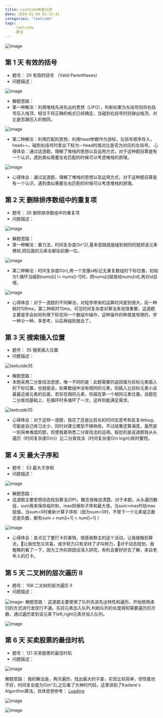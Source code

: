 ```yaml
---
title: LeetCode刷题记录
date: 2019-01-09 01:15:41
categories: "leetcode"
tags: 
    -leetcode
    -算法
---
```


![image](https://wx3.sinaimg.cn/large/006fuqy4gy1fyzoigp2b4j31hc0u0tkx.jpg)

<!-- more -->
## 第 1 天 有效的括号
- 题号： 20 有效的括号 （Valid Parentheses）
- 问题描述：
 
![image](https://ws3.sinaimg.cn/mw690/006fuqy4gy1fyzq1mf7o7j30xe08w0ty.jpg)

- 解题思路：
- 第一种解法：利用堆栈先进先出的思想（LIFO），判断如果为左括号则将右括号压入栈顶，相当于将正确的格式已经确定，当碰到右括号时则弹出栈顶，对比是否跟压入的相同。

![image](https://ws1.sinaimg.cn/mw690/006fuqy4gy1fyzqb50pnnj31180pe42o.jpg)

- 第二种解法：利用匹配的思想，利用head参数作为游标，左括号顺序存入，head++，碰到右括号时拿出下标为--head的值对比是否为对应的左括号。
心得体会：通过这道题，理解了堆栈的思想以及运用方式，对于这种题目算是有一个认识，遇到类似需要左右匹配的时候可以考虑堆栈的原理。

![image](https://wx3.sinaimg.cn/mw690/006fuqy4gy1fyzqbrebgtj310s13en2q.jpg)

- 心得体会：通过这道题，理解了堆栈的思想以及运用方式，对于这种题目算是有一个认识，遇到类似需要左右匹配的时候可以考虑堆栈的原理。

## 第 2 天 删除排序数组中的重复项
- 题号： 26 删除排序数组中的重复项 
- 问题描述：
 
![image](https://wx4.sinaimg.cn/mw690/006fuqy4ly1fz0dnzpy5dj30gz0budg7.jpg)

- 解题思路：
- 第一种解法：暴力法，时间复杂度On^2),基本思路就是碰到相同的就把该元素移除,把后面的元素全都往前挪一位。

![image](https://ws4.sinaimg.cn/mw690/006fuqy4ly1fz0do9geoaj31800teadh.jpg)

- 第二种解法：时间复杂度O(n),用一个变量id标记无重复数组的下标位置，初始为1.循环当碰到nums[i] != nums[i-1]时，把nums[i]赋值给nums[id],再对id自增。

![image](https://wx1.sinaimg.cn/mw690/006fuqy4ly1fz0dof8swaj31800medil.jpg)

- 心得体会：对于一道题的不同解法，对程序带来的运算时间差别很大，前一种耗时106ms，第二种耗时13ms。可见时间复杂度对算法来说很重要，这道题主要是学会如何利用下标在同一个数组中操作，这种操作的种类是有限的，学一种少一种，多思考，以后再碰到就会了。

## 第 3 天 搜索插入位置
- 题号： 35 搜索插入位置 
- 问题描述：
 
![leetcode35](http://wx2.sinaimg.cn/large/006fuqy4gy1fz1uuafcjgj30x40msgnp.jpg)

- 解题思路：
- 本题采用二分查找法思想，唯一不同的是：此题需要的返回值为目标元素插入的下标位置，也就是说，如果数组中没有相同的元素，则插入比目标元素小且最最近接元素的后面，若存在相同元素，则插在第一个相同元素位置。该题在二分查找基础上，在循环时多循环了一次，这样则能满足需求。

![leetcode35](http://wx3.sinaimg.cn/large/006fuqy4gy1fz1v7hbncgj30w40oejuz.jpg)

- 心得体会：对于这样一道题，我花了还是比较长的时间去思考和反复debug，可能是自己练习太少，同时对建立模型不够熟练。不过结果还算满意，虽然是一到简单难度的题，但使我更熟悉二分查找法的运用。尴尬的是这道题我从头遍历（时间复杂度O(n)）比二分查找法（时间复杂度O(n logn))耗时要短。


## 第 4 天 最大子序和
- 题号： 53 最大子序和
- 问题描述：
 
![image](https://ws3.sinaimg.cn/mw690/006fuqy4gy1fz330ro7vqj30xi0e60un.jpg)
- 解题思路：
- 这道题主要思想动态规划算法(DP)，概念很难说清楚。对于本题，从头遍历数组，sum用来保存临时和，max则保存子序和最大值，当sum>max时给max赋值，当sum<0时重新计算子序和（因为sum<0时，不管下一个元素是正数还是负数，都有sum + num[i+1] < num[i+1] ）

![image](https://ws4.sinaimg.cn/mw690/006fuqy4gy1fz3315t8nlj30xm0qedjf.jpg)
- 心得体会：差点忘了要打卡的事情，很感谢群主的这个活动，让我接触到算法，让我忧愁又欢喜，或许努力只有坚持了才叫努力，对于动态规划，我粗略的看了一下，因为工作的原因没深入研究，有机会要好好去了解，来自老年人的打卡。

## 第 5 天 二叉树的层次遍历 II
- 题号： 108 二叉树的层次遍历 II
- 问题描述：
 
![image](https://wx4.sinaimg.cn/mw690/e3244c0fly1fz5d0ljh59j20xg0mugnj.jpg)- 解题思路：
这道题主要使用了队列先进先出特性和遍历，开始想用递归的方式进行发现行不通。先将元素加入队列,判断队列的长度得知需要遍历的次数，通过遍历拿到该元素下left,right元素并加入队列。

![image](https://ws2.sinaimg.cn/mw690/e3244c0fly1fz5d1012f6j210g11e0zn.jpg)

## 第 6 天 买卖股票的最佳时机
- 题号： 121 买卖股票的最佳时机
- 问题描述：
 
![image](https://wx1.sinaimg.cn/mw690/e3244c0fly1fz6efdphwdj20xg0n2jv3.jpg)

解题思路：
我的解法是，两次遍历，找出最大的子差，实现比较简单，但性能也不好，时间复杂度为O(n^2),之后看了大神的代码，这里讲到了Kadane's Algorithm算法，具体思想参考：
[Loading](https://zh.wikipedia.org/wiki/%E6%9C%80%E5%A4%A7%E5%AD%90%E6%95%B0%E5%88%97%E9%97%AE%E9%A2%98)

![image](https://ws4.sinaimg.cn/mw690/e3244c0fly1fz6ei7bf9vj20z20te78f.jpg)

![image](https://ws4.sinaimg.cn/mw690/e3244c0fly1fz6eik2pggj214o0jewhj.jpg)